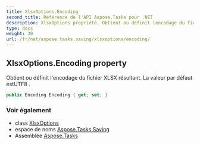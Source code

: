 ```yaml
---
title: XlsxOptions.Encoding
second_title: Référence de l'API Aspose.Tasks pour .NET
description: XlsxOptions propriété. Obtient ou définit lencodage du fichier XLSX résultant. La valeur par défaut estUTF8 .
type: docs
weight: 30
url: /fr/net/aspose.tasks.saving/xlsxoptions/encoding/
---
```

## XlsxOptions.Encoding property

Obtient ou définit l'encodage du fichier XLSX résultant. La valeur par défaut estUTF8 .

```csharp
public Encoding Encoding { get; set; }
```

### Voir également

* class [XlsxOptions](../)
* espace de noms [Aspose.Tasks.Saving](../../xlsxoptions/)
* Assemblée [Aspose.Tasks](../../../)


